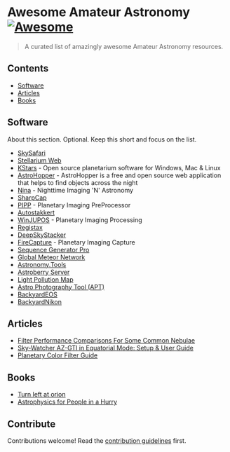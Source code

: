 # Awesome Amateur Astronomy [![Awesome](https://awesome.re/badge.svg)](https://awesome.re)

> A curated list of amazingly awesome Amateur Astronomy resources.


## Contents

- [Software](#software)
- [Articles](#articles)
- [Books](#books)


## Software

About this section. Optional. Keep this short and focus on the list.

- [SkySafari](https://skysafariastronomy.com/)
- [Stellarium Web](https://stellarium-web.org/)
- [KStars](https://edu.kde.org/kstars/) - Open source planetarium software for Windows, Mac & Linux
- [AstroHopper](https://artyom-beilis.github.io/astrohopper.html) - AstroHopper is a free and open source web application that helps to find objects across the night
- [Nina](https://nighttime-imaging.eu/) - Nighttime Imaging 'N' Astronomy
- [SharpCap](https://www.sharpcap.co.uk/)
- [PIPP](https://sites.google.com/site/astropipp/) - Planetary Imaging PreProcessor
- [Autostakkert](https://www.autostakkert.com/)
- [WinJUPOS](http://jupos.org/gh/download.htm) - Planetary Imaging Processing
- [Registax](https://www.astronomie.be/registax/)
- [DeepSkyStacker](http://deepskystacker.free.fr/english/index.html)
- [FireCapture](http://www.firecapture.de/) - Planetary Imaging Capture
- [Sequence Generator Pro](https://www.sequencegeneratorpro.com/)
- [Global Meteor Network](https://globalmeteornetwork.org/)
- [Astronomy.Tools](https://astronomy.tools/)
- [Astroberry Server](https://www.astroberry.io)
- [Light Pollution Map](https://www.lightpollutionmap.info/)
- [Astro Photography Tool (APT)](https://astrophotography.app/)
- [BackyardEOS](https://www.otelescope.com/store/category/2-backyardeos/)
- [BackyardNikon](https://www.otelescope.com/store/category/4-backyardnikon/)


## Articles

- [Filter Performance Comparisons For Some Common Nebulae](https://www.prairieastronomyclub.org/filter-performance-comparisons-for-some-common-nebulae/)
- [Sky-Watcher AZ-GTI in Equatorial Mode: Setup & User Guide](https://nightskypix.com/sky-watcher-az-gti-setup-and-user-guide/)
- [Planetary Color Filter Guide](https://agenaastro.com/articles/choosing-a-color-planetary-filter.html)

## Books

- [Turn left at orion](https://www.cambridge.org/il/academic/subjects/physics/amateur-and-popular-astronomy/turn-left-orion-hundreds-night-sky-objects-see-home-telescope-and-how-find-them-5th-edition?format=SP&isbn=9781108457569)
- [Astrophysics for People in a Hurry](https://www.amazon.com/Astrophysics-People-Hurry-deGrasse-Tyson/dp/0393609391)


## Contribute

Contributions welcome! Read the [contribution guidelines](contributing.md) first.
